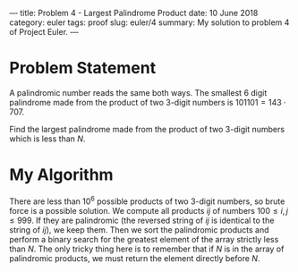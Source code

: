 ‐‐‐
title: Problem 4 - Largest Palindrome Product
date: 10 June 2018
category: euler
tags: proof
slug: euler/4
summary: My solution to problem 4 of Project Euler.
‐‐‐

# Problem Statement

A palindromic number reads the same both ways. The smallest 6 digit palindrome made from the product of two 3-digit numbers is $101101 = 143 \cdot 707$. 

Find the largest palindrome made from the product of two 3-digit numbers which is less than $N$.

# My Algorithm

There are less than $10^6$ possible products of two 3-digit numbers, so brute force is a possible solution.
We compute all products $ij$ of numbers $100 \le i,j \le 999$.
If they are palindromic (the reversed string of $ij$ is identical to the string of $ij$), we keep them.
Then we sort the palindromic products and perform a binary search for the greatest element of the array strictly less than $N$.
The only tricky thing here is to remember that if $N$ is in the array of palindromic products, we must return the element directly before $N$.